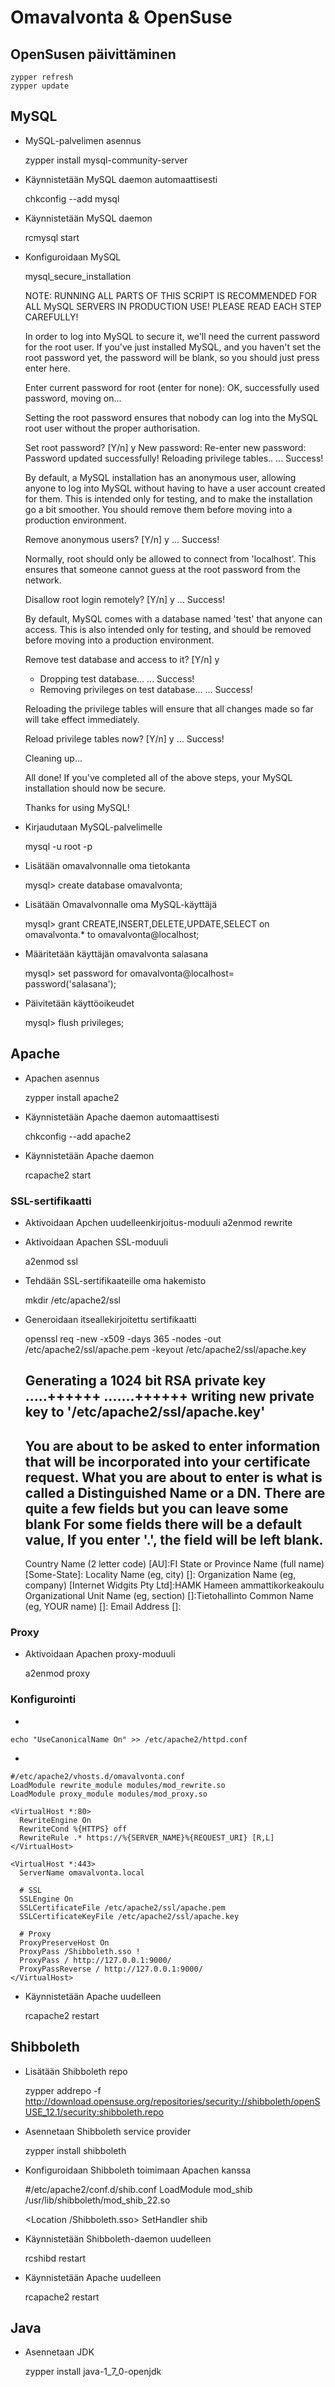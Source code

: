 # Omavalvonta & OpenSuse

## OpenSusen päivittäminen

    zypper refresh
    zypper update

## MySQL

- MySQL-palvelimen asennus

    zypper install mysql-community-server

- Käynnistetään MySQL daemon automaattisesti

    chkconfig --add mysql

- Käynnistetään MySQL daemon

    rcmysql start

- Konfiguroidaan MySQL

    mysql_secure_installation

    NOTE: RUNNING ALL PARTS OF THIS SCRIPT IS RECOMMENDED FOR ALL MySQL
          SERVERS IN PRODUCTION USE!  PLEASE READ EACH STEP CAREFULLY!

    
    In order to log into MySQL to secure it, we'll need the current
    password for the root user.  If you've just installed MySQL, and
    you haven't set the root password yet, the password will be blank,
    so you should just press enter here.
    
    Enter current password for root (enter for none): 
    OK, successfully used password, moving on...
    
    Setting the root password ensures that nobody can log into the MySQL
    root user without the proper authorisation.
    
    Set root password? [Y/n] y
    New password: 
    Re-enter new password: 
    Password updated successfully!
    Reloading privilege tables..
     ... Success!
    
    
    By default, a MySQL installation has an anonymous user, allowing anyone
    to log into MySQL without having to have a user account created for
    them.  This is intended only for testing, and to make the installation
    go a bit smoother.  You should remove them before moving into a
    production environment.
    
    Remove anonymous users? [Y/n] y
     ... Success!
    
    Normally, root should only be allowed to connect from 'localhost'.  This
    ensures that someone cannot guess at the root password from the network.
    
    Disallow root login remotely? [Y/n] y
     ... Success!
    
    By default, MySQL comes with a database named 'test' that anyone can
    access.  This is also intended only for testing, and should be removed
    before moving into a production environment.
    
    Remove test database and access to it? [Y/n] y
     - Dropping test database...
     ... Success!
     - Removing privileges on test database...
     ... Success!
    
    Reloading the privilege tables will ensure that all changes made so far
    will take effect immediately.
    
    Reload privilege tables now? [Y/n] y
     ... Success!
    
    Cleaning up...
    
    
    
    All done!  If you've completed all of the above steps, your MySQL
    installation should now be secure.
    
    Thanks for using MySQL!

- Kirjaudutaan MySQL-palvelimelle

    mysql -u root -p

- Lisätään omavalvonnalle oma tietokanta

    mysql> create database omavalvonta;

- Lisätään Omavalvonnalle oma MySQL-käyttäjä

    mysql> grant CREATE,INSERT,DELETE,UPDATE,SELECT on omavalvonta.* to omavalvonta@localhost;

- Määritetään käyttäjän omavalvonta salasana

    mysql> set password for omavalvonta@localhost= password('salasana');

- Päivitetään käyttöoikeudet

    mysql> flush privileges;

## Apache

- Apachen asennus

    zypper install apache2

- Käynnistetään Apache daemon automaattisesti

    chkconfig --add apache2

- Käynnistetään Apache daemon

    rcapache2 start

### SSL-sertifikaatti

- Aktivoidaan Apchen uudelleenkirjoitus-moduuli
    a2enmod rewrite

- Aktivoidaan Apachen SSL-moduuli

    a2enmod ssl

- Tehdään SSL-sertifikaateille oma hakemisto

    mkdir /etc/apache2/ssl

- Generoidaan itseallekirjoitettu sertifikaatti

    openssl req -new -x509 -days 365 -nodes -out /etc/apache2/ssl/apache.pem -keyout /etc/apache2/ssl/apache.key

    Generating a 1024 bit RSA private key
    .....++++++
    .......++++++
    writing new private key to '/etc/apache2/ssl/apache.key'
    -----
    You are about to be asked to enter information that will be incorporated
    into your certificate request.
    What you are about to enter is what is called a Distinguished Name or a DN.
    There are quite a few fields but you can leave some blank
    For some fields there will be a default value,
    If you enter '.', the field will be left blank.
    -----
    Country Name (2 letter code) [AU]:FI
    State or Province Name (full name) [Some-State]:
    Locality Name (eg, city) []:
    Organization Name (eg, company) [Internet Widgits Pty Ltd]:HAMK Hameen ammattikorkeakoulu
    Organizational Unit Name (eg, section) []:Tietohallinto
    Common Name (eg, YOUR name) []:
    Email Address []:

### Proxy

- Aktivoidaan Apachen proxy-moduuli

    a2enmod proxy

### Konfigurointi

- 

    echo "UseCanonicalName On" >> /etc/apache2/httpd.conf

- 

    #/etc/apache2/vhosts.d/omavalvonta.conf
    LoadModule rewrite_module modules/mod_rewrite.so
    LoadModule proxy_module modules/mod_proxy.so
    
    <VirtualHost *:80>
      RewriteEngine On
      RewriteCond %{HTTPS} off
      RewriteRule .* https://%{SERVER_NAME}%{REQUEST_URI} [R,L]
    </VirtualHost>
    
    <VirtualHost *:443>
      ServerName omavalvonta.local
    
      # SSL
      SSLEngine On
      SSLCertificateFile /etc/apache2/ssl/apache.pem
      SSLCertificateKeyFile /etc/apache2/ssl/apache.key
    
      # Proxy
      ProxyPreserveHost On
      ProxyPass /Shibboleth.sso !
      ProxyPass / http://127.0.0.1:9000/
      ProxyPassReverse / http://127.0.0.1:9000/
    </VirtualHost>

- Käynnistetään Apache uudelleen

    rcapache2 restart

## Shibboleth

- Lisätään Shibboleth repo

    zypper addrepo -f http://download.opensuse.org/repositories/security://shibboleth/openSUSE_12.1/security:shibboleth.repo

- Asennetaan Shibboleth service provider

    zypper install shibboleth

- Konfiguroidaan Shibboleth toimimaan Apachen kanssa

    #/etc/apache2/conf.d/shib.conf
    LoadModule mod_shib /usr/lib/shibboleth/mod_shib_22.so
    
    <Location /Shibboleth.sso>
      SetHandler shib
    </Location>

- Käynnistetään Shibboleth-daemon uudelleen

    rcshibd restart

- Käynnistetään Apache uudelleen

    rcapache2 restart

## Java

- Asennetaan JDK

    zypper install java-1_7_0-openjdk